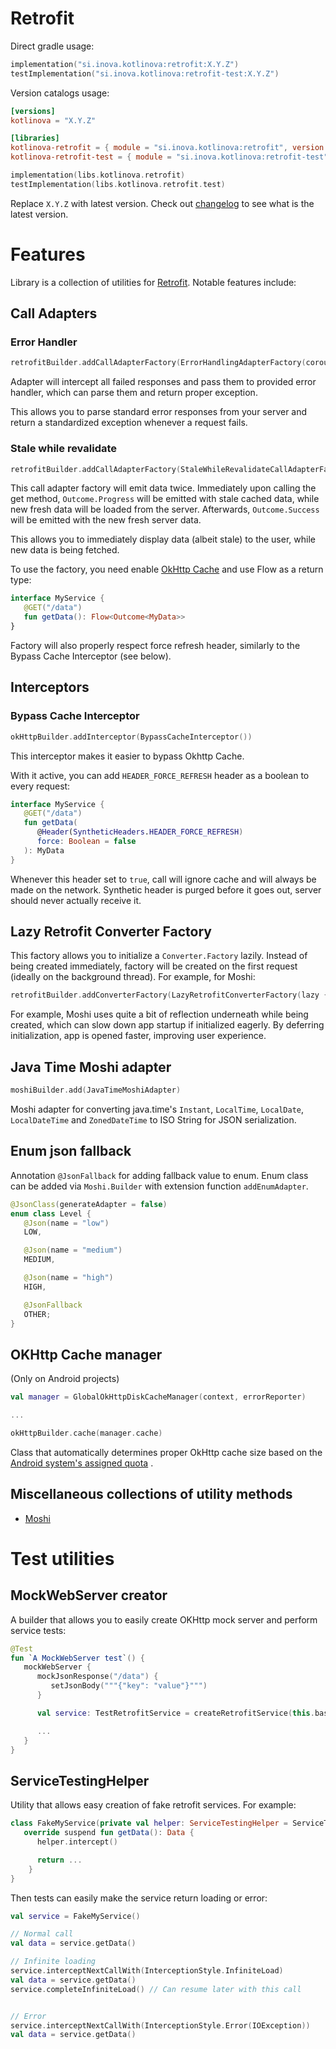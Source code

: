 # Retrofit

Direct gradle usage:

```kotlin
implementation("si.inova.kotlinova:retrofit:X.Y.Z")
testImplementation("si.inova.kotlinova:retrofit-test:X.Y.Z")
```

Version catalogs usage:

```toml
[versions]
kotlinova = "X.Y.Z"
```

```toml
[libraries]
kotlinova-retrofit = { module = "si.inova.kotlinova:retrofit", version.ref = "kotlinova" }
kotlinova-retrofit-test = { module = "si.inova.kotlinova:retrofit-test", version.ref = "kotlinova" }
```

```kotlin
implementation(libs.kotlinova.retrofit)
testImplementation(libs.kotlinova.retrofit.test)
```

Replace `X.Y.Z` with latest version. Check out [changelog](../CHANGELOG.MD) to see what is the latest version.

# Features

Library is a collection of utilities for [Retrofit](https://square.github.io/retrofit/). Notable features include:

## Call Adapters

### Error Handler

```kotlin
retrofitBuilder.addCallAdapterFactory(ErrorHandlingAdapterFactory(coroutineScope, errorHandler))
```

Adapter will intercept all failed responses and pass them to provided error handler, which can parse them and
return proper exception.

This allows you to parse standard error responses from your server and return a standardized exception whenever
a request fails.

### Stale while revalidate

```kotlin
retrofitBuilder.addCallAdapterFactory(StaleWhileRevalidateCallAdapterFactory(coroutineScope, errorReporter))
```

This call adapter factory will emit data twice. Immediately upon calling the get method, `Outcome.Progress` will be emitted with
stale cached data,
while new fresh data will be loaded from the server. Afterwards, `Outcome.Success` will be emitted with the
new fresh server data.

This allows you to immediately display data (albeit stale) to the user, while new data is being fetched.

To use the factory, you need enable [OkHttp Cache](https://square.github.io/okhttp/features/caching/) and
use Flow as a return type:

```kotlin
interface MyService {
   @GET("/data")
   fun getData(): Flow<Outcome<MyData>>
}
```

Factory will also properly respect force refresh header, similarly to the Bypass Cache Interceptor (see below).

## Interceptors

### Bypass Cache Interceptor

```kotlin
okHttpBuilder.addInterceptor(BypassCacheInterceptor())
```

This interceptor makes it easier to bypass Okhttp Cache.

With it active, you can add `HEADER_FORCE_REFRESH` header as a boolean to every request:

```kotlin
interface MyService {
   @GET("/data")
   fun getData(
      @Header(SyntheticHeaders.HEADER_FORCE_REFRESH)
      force: Boolean = false
   ): MyData
}
```

Whenever this header set to `true`, call will ignore cache and will always be made on the network. Synthetic
header is purged before it goes out, server should never actually receive it.

## Lazy Retrofit Converter Factory

This factory allows you to initialize a `Converter.Factory` lazily. Instead of being created immediately,
factory will be created on the first request (ideally on the background thread). For example, for Moshi:

```kotlin
retrofitBuilder.addConverterFactory(LazyRetrofitConverterFactory(lazy { MoshiConverterFactory.create(moshi) }))
```

For example, Moshi uses quite a bit of reflection underneath while being created, which can slow down app startup
if initialized eagerly. By deferring initialization, app is opened faster, improving user experience.

## Java Time Moshi adapter

```kotlin
moshiBuilder.add(JavaTimeMoshiAdapter)
```

Moshi adapter for converting java.time's `Instant`, `LocalTime`, `LocalDate`, `LocalDateTime` and `ZonedDateTime` to ISO String
for JSON serialization.

## Enum json fallback

Annotation `@JsonFallback` for adding fallback value to enum.
Enum class can be added via `Moshi.Builder` with extension function `addEnumAdapter`.

```kotlin
@JsonClass(generateAdapter = false)
enum class Level {
   @Json(name = "low")
   LOW,

   @Json(name = "medium")
   MEDIUM,

   @Json(name = "high")
   HIGH,

   @JsonFallback
   OTHER;
}
```

## OKHttp Cache manager

(Only on Android projects)

```kotlin
val manager = GlobalOkHttpDiskCacheManager(context, errorReporter)

...

okHttpBuilder.cache(manager.cache)
```

Class that automatically determines proper OkHttp cache size based on the
[Android system's assigned quota](https://developer.android.com/reference/android/os/storage/StorageManager#getCacheQuotaBytes(java.util.UUID))
.

## Miscellaneous collections of utility methods

* [Moshi](src/jvmCommon/kotlin/si/inova/kotlinova/retrofit/moshi/Moshi.kt)

# Test utilities

## MockWebServer creator

A builder that allows you to easily create OKHttp mock server and perform service tests:

```kotlin
@Test
fun `A MockWebServer test`() {
   mockWebServer {
      mockJsonResponse("/data") {
         setJsonBody("""{"key": "value"}""")
      }

      val service: TestRetrofitService = createRetrofitService(this.baseUrl)

      ...
   }
}
```

## ServiceTestingHelper

Utility that allows easy creation of fake retrofit services. For example:

```kotlin
class FakeMyService(private val helper: ServiceTestingHelper = ServiceTestingHelper()) : MyService, FakeService by helper {
   override suspend fun getData(): Data {
      helper.intercept()

      return ...
    }
}
```

Then tests can easily make the service return loading or error:

```kotlin
val service = FakeMyService()

// Normal call
val data = service.getData()

// Infinite loading
service.interceptNextCallWith(InterceptionStyle.InfiniteLoad)
val data = service.getData()
service.completeInfiniteLoad() // Can resume later with this call


// Error
service.interceptNextCallWith(InterceptionStyle.Error(IOException))
val data = service.getData()
```
